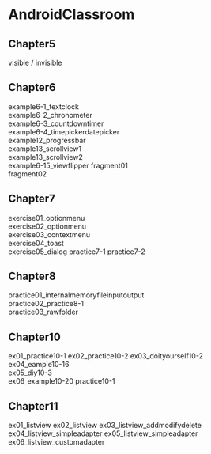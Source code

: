 # AndroidClassroom

## Chapter5
  visible / invisible

## Chapter6
  example6-1_textclock  
  example6-2_chronometer  
  example6-3_countdowntimer  
  example6-4_timepickerdatepicker   
  example12_progressbar   
  example13_scrollview1   
  example13_scrollview2   
  example6-15_viewflipper 
  fragment01  
  fragment02  
  
## Chapter7
  exercise01_optionmenu   
  exercise02_optionmenu   
  exercise03_contextmenu  
  exercise04_toast  
  exercise05_dialog 
  practice7-1 
  practice7-2 
  
## Chapter8
  practice01_internalmemoryfileinputoutput  
  practice02_practice8-1  
  practice03_rawfolder  
  
## Chapter10
  ex01_practice10-1 
  ex02_practice10-2 
  ex03_doityourself10-2 
  ex04_eample10-16  
  ex05_diy10-3  
  ex06_example10-20 
  practice10-1  
  
## Chapter11
  ex01_listview
  ex02_listview
  ex03_listview_addmodifydelete
  ex04_listview_simpleadapter
  ex05_listview_simpleadapter
  ex06_listview_customadapter
  

  
  
